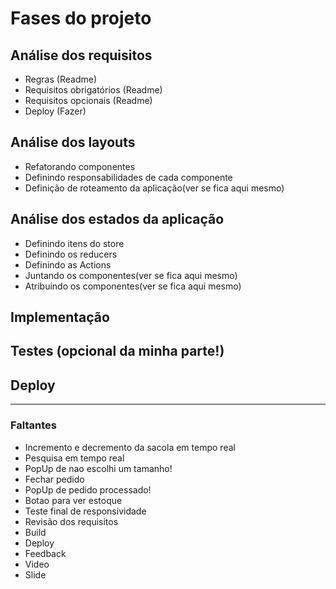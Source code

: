 # Fases do projeto

## Análise dos requisitos
  * Regras (Readme)
  * Requisitos obrigatórios (Readme)
  * Requisitos opcionais (Readme)
  * Deploy (Fazer)

## Análise dos layouts
  * Refatorando componentes
  * Definindo responsabilidades de cada componente
  * Definição de roteamento da aplicação(ver se fica aqui mesmo)

## Análise dos estados da aplicação
  * Definindo itens do store
  * Definindo os reducers
  * Definindo as Actions
  * Juntando os componentes(ver se fica aqui mesmo)
  * Atribuindo os componentes(ver se fica aqui mesmo)

## Implementação
## Testes (opcional da minha parte!)
## Deploy

-------------------

### Faltantes
 * Incremento e decremento da sacola em tempo real
 * Pesquisa em tempo real
 * PopUp de nao escolhi um tamanho!
 * Fechar pedido
 * PopUp de pedido processado!
 * Botao para ver estoque
 * Teste final de responsividade
 * Revisão dos requisitos
 * Build
 * Deploy
 * Feedback
 * Video
 * Slide